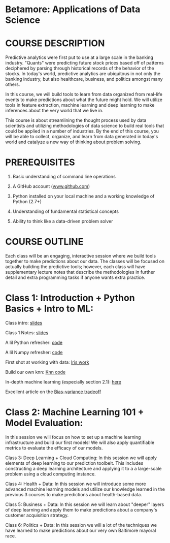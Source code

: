 # Betamore: Applications of Data Science

COURSE DESCRIPTION
===============

Predictive analytics were first put to use at a large scale in the banking industry. "Quants" were predicting future stock prices based off of patterns deciphered by parsing through historical records of the behavior of the stocks. In today's world, predictive analytics are ubiquitous in not only the banking industry, but also healthcare, business, and politics amongst many others. 

In this course, we will build tools to learn from data organized from real-life events to make predictions about what the future might hold. We will utilize tools in feature extraction, machine learning and deep learning to make inferences about the very world that we live in. 

This course is about streamlining the thought process used by data scientists and utilizing methodologies of data science to build real tools that could be applied in a number of industries. By the end of this course, you will be able to collect, organize, and learn from data generated in today's world and catalyze a new way of thinking about problem solving.

PREREQUISITES
=============

1) Basic understanding of command line operations

2) A GitHub account (www.github.com)

3) Python installed on your local machine and a working knowledge of Python (2.7+)

4) Understanding of fundamental statistical concepts

5) Ability to think like a data-driven problem solver

COURSE OUTLINE
==============
Each class will be an engaging, interactive session where we build tools together to make predictions about our data. The classes will be focused on actually building the predictive tools; however, each class will have supplementary lecture notes that describe the methodologies in further detail and extra programming tasks if anyone wants extra practice.

Class 1: Introduction + Python Basics + Intro to ML:
======================================

Class intro: [slides](https://github.com/HunterUSF/BetamoreDS/blob/master/DS_courseintro.pdf)

Class 1 Notes: [slides](https://github.com/HunterUSF/BetamoreDS/blob/master/DS_lecture1.pdf)

A lil Python refresher: [code](https://github.com/HunterUSF/BetamoreDS/blob/master/pythonbasics.py)

A lil Numpy refresher: [code](https://github.com/HunterUSF/BetamoreDS/blob/master/numpybasics.py)

First shot at working with data: [Iris work](https://github.com/HunterUSF/BetamoreDS/blob/master/iris_work.py)

Build our own knn: [Knn code](https://github.com/HunterUSF/BetamoreDS/blob/master/knn.py)

In-depth machine learning (especially section 2.1): [here](http://www-bcf.usc.edu/~gareth/ISL/ISLR%20Sixth%20Printing.pdf)

Excellent article on the [Bias-variance tradeoff](http://scott.fortmann-roe.com/docs/BiasVariance.html)



Class 2: Machine Learning 101 + Model Evaluation:
=================================================
In this session we will focus on how to set up a machine learning infrastructure and build our first models! We will also apply quantifiable metrics to evaluate the efficacy of our models.

Class 3: Deep Learning + Cloud Computing:
In this session we will apply elements of deep learning to our prediction toolbelt. This includes constructing a deep learning architecture and applying it to a a large-scale problem using a cloud computing instance.

Class 4: Health + Data:
In this session we will introduce some more advanced machine learning models and utilize our knowledge learned in the previous 3 courses to make predictions about health-based data.

Class 5: Business + Data:
In this session we will learn about "deeper" layers of deep learning and apply them to make predictions about a company's customer acquisition strategy. 

Class 6: Politics + Data:
In this session we will a lot of the techniques we have learned to make predictions about our very own Baltimore mayoral race.




